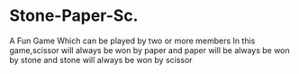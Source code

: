 # Stone-Paper-Sc.
A Fun Game Which can be played by two or more members
In this game,scissor will always be won by paper and paper will be always be won by stone and stone will always be won by scissor
